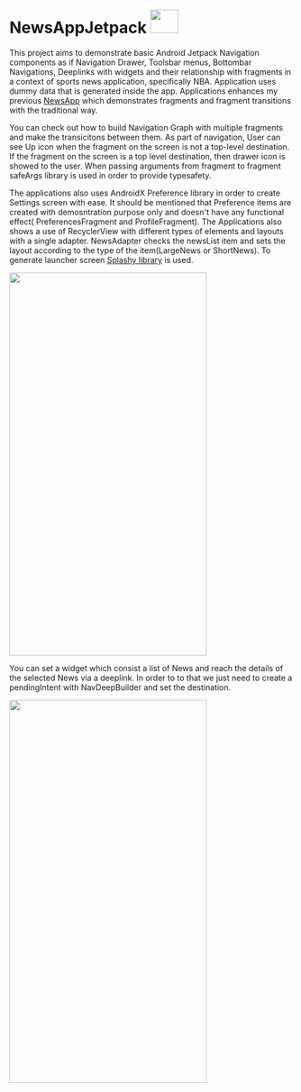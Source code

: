 # NewsAppJetpack <img src="https://upload.wikimedia.org/wikipedia/it/thumb/a/a8/NBA_75th_anniversary_logo.svg.png/703px-NBA_75th_anniversary_logo.svg.png" width="50" height="42"/>

This project aims to demonstrate basic Android Jetpack Navigation components as if Navigation Drawer, Toolsbar menus, Bottombar Navigations, Deeplinks with widgets
and their relationship with fragments in a context of sports news application, specifically NBA. Application uses dummy data that is generated inside the app. Applications
enhances my previous [NewsApp](https://github.com/canonall/NewsApp) which demonstrates fragments and fragment transitions with the traditional way.

You can check out how to build Navigation Graph with multiple fragments and make the transicitons between them. As part of navigation, User can see Up icon when the fragment
on the screen is not a top-level destination. If the fragment on the screen is a top level destination, then drawer icon is showed to the user. When passing arguments from fragment to
fragment safeArgs library is used in order to provide typesafety.

The applications also uses AndroidX Preference library 
in order to create Settings screen with ease. It should be mentioned that Preference items are created with demosntration purpose only and doesn't have any functional effect(
PreferencesFragment  and ProfileFragment). The Applications also shows a use of RecyclerView with different types of elements and layouts with a single adapter. NewsAdapter checks the newsList item and sets the layout 
according to the type of the item(LargeNews or ShortNews). To generate launcher screen [Splashy library](https://github.com/rahuldange09/Splashy) is used.

<img src="https://github.com/canonall/Gif/blob/main/navigation%20components.gif" width="350" height="680" />

You can set a widget which consist a list of News and reach the details of the selected News via a deeplink. In order to to that we just need to create a pendingIntent with NavDeepBuilder
and set the destination.

<img src="https://github.com/canonall/Gif/blob/main/widget.gif" width="350" height="680" />


